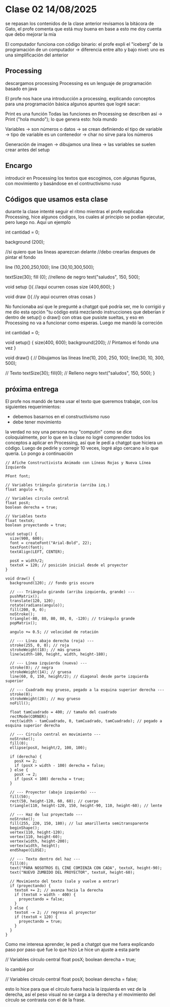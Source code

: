 # Clase 02 14/08/2025

se repasan los contenidos de la clase anterior
revisamos la bitácora de Gato, el profe comenta que está muy buena
en base a esto me doy cuenta que debo mejorar la mía

El computador funciona con código binario: el profe expli el "iceberg" de la programación de un computador
-> diferencia entre alto y bajo nivel: uno es una simplificación del anterior

## Processing
descargamos processing
Processing es un lenguaje de programación basado en java

El profe nos hace una introducción a processing, explicando conceptos para una programación básica
algunos apuntes que logré sacar:

Print es una función
Todas las funciones en Processing se describen así
  -> Print ("hola mundo");
  lo que genera esto: hola mundo

Variables
  -> son números o datos
  -> se crean definiendo el tipo de variable
    -> tipo de variable es un contenedor
  -> char no sirve para los números

Generación de imagen
  -> dibujamos una línea
  -> las variables se suelen crear antes del setup

## Encargo
introducir en Processing los textos que escogimos, con algunas figuras, con movimiento y basándose en el contructivismo ruso

## Códigos que usamos esta clase
durante la clase intenté seguir el ritmo mientras el profe explicaba Processing, hice algunos códigos, los cuales al principio se podían ejecutar, pero luego no. Aquí un ejemplo

int cantidad = 0;

background (200);

//si quiero que las lineas aparezcan delante
//debo crearlas despues de pintar el fondo

line (10,200,250,100);
line (30,10,300,500);

textSize(30);
fill (0); //relleno de negro
text("saludos", 150, 500);

void setup (){
  //aqui ocurren cosas
size (400,600);
}

void draw (){
  //y aqui ocurren otras cosas
}



No funcionaba así que le pregunté a chatgpt qué podría ser, me lo corrigió y me dio esta opción
"tu código está mezclando instrucciones que deberían ir dentro de setup() o draw() con otras que pusiste sueltas, y eso en Processing no va a funcionar como esperas. Luego me mandó la correción

int cantidad = 0;

void setup() {
  size(400, 600);
  background(200); // Pintamos el fondo una vez
}

void draw() {
  // Dibujamos las líneas
  line(10, 200, 250, 100);
  line(30, 10, 300, 500);

  // Texto
  textSize(30);
  fill(0); // Relleno negro
  text("saludos", 150, 500);
}

## próxima entrega
El profe nos mandó de tarea usar el texto que queremos trabajar, con los siguientes requerimientos:
- debemos basarnos en el constructivismo ruso
- debe tener movimiento

la verdad no soy una persona muy "computin" como se dice coloquialmente, por lo que en la clase no logré comprender todos los conceptos a aplicar en Processing, así que le pedí a chatgpt que hiciera un código. Luego de pedirle y corregir 10 veces, logré algo cercano a lo que quería. Lo pongo a continuación

```
// Afiche Constructivista Animado con Líneas Rojas y Nueva Línea Izquierda

PFont font;

// Variables triángulo giratorio (arriba izq.)
float angulo = 0;

// Variables círculo central
float posX;
boolean derecha = true;

// Variables texto
float textoX;
boolean proyectando = true;

void setup() {
  size(900, 600);
  font = createFont("Arial-Bold", 22);
  textFont(font);
  textAlign(LEFT, CENTER);
  
  posX = width/2;
  textoX = 120; // posición inicial desde el proyector
}

void draw() {
  background(120); // fondo gris oscuro
  
  // --- Triángulo girando (arriba izquierda, grande) ---
  pushMatrix();
  translate(120, 120);
  rotate(radians(angulo));
  fill(200, 0, 0);
  noStroke();
  triangle(-80, 80, 80, 80, 0, -120); // triángulo grande
  popMatrix();
  
  angulo += 0.5; // velocidad de rotación
  
  // --- Línea abajo derecha (roja) ---
  stroke(255, 0, 0); // roja
  strokeWeight(18); // más gruesa
  line(width-180, height, width, height-180);
  
  // --- Línea izquierda (nueva) ---
  stroke(0); // negra
  strokeWeight(14); // gruesa
  line(60, 0, 150, height/2); // diagonal desde parte izquierda superior
  
  // --- Cuadrado muy grueso, pegado a la esquina superior derecha ---
  stroke(0);
  strokeWeight(28); // muy grueso
  noFill();
  
  float tamCuadrado = 400; // tamaño del cuadrado
  rectMode(CORNER);
  rect(width - tamCuadrado, 0, tamCuadrado, tamCuadrado); // pegado a esquina superior derecha
  
  // --- Círculo central en movimiento ---
  noStroke();
  fill(0);
  ellipse(posX, height/2, 100, 100);
  
  if (derecha) {
    posX += 2;
    if (posX > width - 100) derecha = false;
  } else {
    posX -= 2;
    if (posX < 100) derecha = true;
  }
  
  // --- Proyector (abajo izquierda) ---
  fill(50);
  rect(50, height-120, 60, 60); // cuerpo
  triangle(110, height-120, 150, height-90, 110, height-60); // lente
  
  // --- Haz de luz proyectado ---
  noStroke();
  fill(255, 220, 150, 180); // luz amarillenta semitransparente
  beginShape();
  vertex(110, height-120);
  vertex(110, height-60);
  vertex(width, height-200);
  vertex(width, height);
  endShape(CLOSE);
  
  // --- Texto dentro del haz ---
  fill(0);
  text("PARA NOSOTROS EL CINE COMIENZA CON CADA", textoX, height-90);
  text("NUEVO ZUMBIDO DEL PROYECTOR", textoX, height-60);
  
  // Movimiento del texto (sale y vuelve a entrar)
  if (proyectando) {
    textoX += 2; // avanza hacia la derecha
    if (textoX > width - 400) {
      proyectando = false;
    }
  } else {
    textoX -= 2; // regresa al proyector
    if (textoX < 120) {
      proyectando = true;
    }
  }
}
```
Como me interesa aprender, le pedí a chatgpt que me fuera explicando paso por paso qué fue lo que hizo
Le hice un ajuste a esta parte

// Variables círculo central
float posX;
boolean derecha = true;

lo cambié por

// Variables círculo central
float posX;
boolean derecha = false;

esto lo hice para que el círculo fuera hacia la izquierda en vez de la derecha, así el peso visual no se carga a la derecha y el movimiento del círculo se contrasta con el de la frase.
